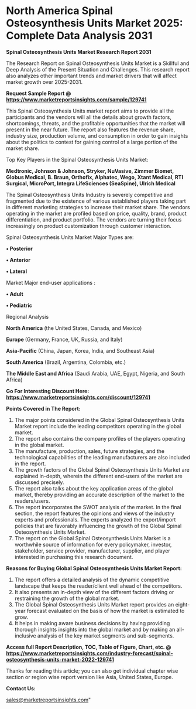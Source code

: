 # North America Spinal Osteosynthesis Units Market 2025: Complete Data Analysis 2031

<strong>Spinal Osteosynthesis Units Market Research Report 2031</strong>

The Research Report on Spinal Osteosynthesis Units Market is a Skillful and Deep Analysis of the Present Situation and Challenges. This research report also analyzes other important trends and market drivers that will affect market growth over 2025-2031.

<strong>Request Sample Report @ <a href=https://www.marketreportsinsights.com/sample/129741>https://www.marketreportsinsights.com/sample/129741</a></strong>

This Spinal Osteosynthesis Units market report aims to provide all the participants and the vendors will all the details about growth factors, shortcomings, threats, and the profitable opportunities that the market will present in the near future. The report also features the revenue share, industry size, production volume, and consumption in order to gain insights about the politics to contest for gaining control of a large portion of the market share.

Top Key Players in the Spinal Osteosynthesis Units Market:

<strong>Medtronic, Johnson & Johnson, Stryker, NuVasive, Zimmer Biomet, Globus Medical, B. Braun, Orthofix, Alphatec, Wego, Xtant Medical, RTI Surgical, MicroPort, Integra LifeSciences (SeaSpine), Ulrich Medical</strong>

The Spinal Osteosynthesis Units Industry is severely competitive and fragmented due to the existence of various established players taking part in different marketing strategies to increase their market share. The vendors operating in the market are profiled based on price, quality, brand, product differentiation, and product portfolio. The vendors are turning their focus increasingly on product customization through customer interaction.

Spinal Osteosynthesis Units Market Major Types are:

<strong>• Posterior

• Anterior

• Lateral</strong>

Market Major end-user applications :

<strong>• Adult

• Pediatric</strong>

Regional Analysis

</u><strong><b>North America</b></strong> (the United States, Canada, and Mexico)

<strong><b>Europe </b></strong>(Germany, France, UK, Russia, and Italy)

<strong><b>Asia-Pacific</b></strong> (China, Japan, Korea, India, and Southeast Asia)

<strong><b>South America</b></strong> (Brazil, Argentina, Colombia, etc.)

<strong><b>The Middle East and Africa</b></strong> (Saudi Arabia, UAE, Egypt, Nigeria, and South Africa)

<strong>Go For Interesting Discount Here: <a href=https://www.marketreportsinsights.com/discount/129741>https://www.marketreportsinsights.com/discount/129741</a></strong>

<strong>Points Covered in The Report:</strong>
<ol>
  <li>The major points considered in the Global Spinal Osteosynthesis Units Market report include the leading competitors operating in the global market.</li>
  <li>The report also contains the company profiles of the players operating in the global market.</li>
  <li>The manufacture, production, sales, future strategies, and the technological capabilities of the leading manufacturers are also included in the report.</li>
  <li>The growth factors of the Global Spinal Osteosynthesis Units Market are explained in-depth, wherein the different end-users of the market are discussed precisely.</li>
  <li>The report also talks about the key application areas of the global market, thereby providing an accurate description of the market to the readers/users.</li>
  <li>The report incorporates the SWOT analysis of the market. In the final section, the report features the opinions and views of the industry experts and professionals. The experts analyzed the export/import policies that are favorably influencing the growth of the Global Spinal Osteosynthesis Units Market.</li>
  <li>The report on the Global Spinal Osteosynthesis Units Market is a worthwhile source of information for every policymaker, investor, stakeholder, service provider, manufacturer, supplier, and player interested in purchasing this research document.</li>
</ol>
<strong>Reasons for Buying Global Spinal Osteosynthesis Units Market Report:</strong>

<ol>
  <li>The report offers a detailed analysis of the dynamic competitive landscape that keeps the reader/client well ahead of the competitors.</li>
  <li>It also presents an in-depth view of the different factors driving or restraining the growth of the global market.</li>
  <li>The Global Spinal Osteosynthesis Units Market report provides an eight-year forecast evaluated on the basis of how the market is estimated to grow.</li>
  <li>It helps in making aware business decisions by having providing thorough insights insights into the global market and by making an all-inclusive analysis of the key market segments and sub-segments.</li>
</ol>
<strong>Access full Report Description, TOC, Table of Figure, Chart, etc. @ <a href=https://www.marketreportsinsights.com/industry-forecast/spinal-osteosynthesis-units-market-2022-129741>https://www.marketreportsinsights.com/industry-forecast/spinal-osteosynthesis-units-market-2022-129741</a></strong>


Thanks for reading this article; you can also get individual chapter wise section or region wise report version like Asia, United States, Europe.

<strong>Contact Us:</strong>

sales@marketreportsinsights.com"
